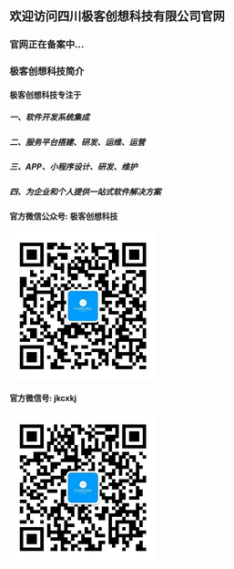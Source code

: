 ## 欢迎访问四川极客创想科技有限公司官网
### 官网正在备案中...
### 极客创想科技简介
#### 极客创想科技专注于
##### 一、软件开发系统集成
##### 二、服务平台搭建、研发、运维、运营
##### 三、APP、小程序设计、研发、维护 
##### 四、为企业和个人提供一站式软件解决方案

#### 官方微信公众号: 极客创想科技
![极客创想科技](https://raw.githubusercontent.com/jkcx/jkcx.github.io/master/img/jkcxkj-weixin-gzh.jpg)

#### 官方微信号: jkcxkj  
![官方微信号](https://raw.githubusercontent.com/jkcx/jkcx.github.io/master/img/jkcxkj-weixin-258.jpg)
